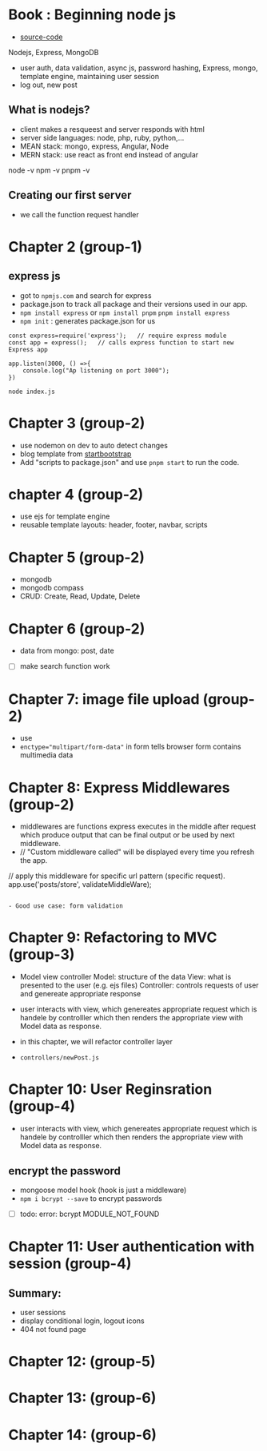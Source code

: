 # Book : Beginning node js

- [source-code](github.com/greglim81/expresss_chap3-8)

Nodejs, Express, MongoDB

- user auth, data validation, async js, password hashing, Express, mongo, template engine, maintaining user session
- log out, new post

## What is nodejs?

- client makes a resqueest and server responds with html
- server side languages: node, php, ruby, python,...
- MEAN stack: mongo, express, Angular, Node
- MERN stack: use react as front end instead of angular

node -v
npm -v
pnpm -v

## Creating our first server

- we call the function request handler

# Chapter 2 (group-1)

## express js

- got to `npmjs.com` and search for express
- package.json to track all package and their versions used in our app.
- `npm install express`
  or
  `npm install pnpm`
  `pnpm install express`
- `npm init` : generates package.json for us

```
const express=require('express');   // require express module
const app = express();   // calls express function to start new Express app

app.listen(3000, () =>{
    console.log("Ap listening on port 3000");
})
```

`node index.js`

# Chapter 3 (group-2)

- use nodemon on dev to auto detect changes
- blog template from [startbootstrap](https://startbootstrap.com/theme/clean-blog)
- Add "scripts to package.json" and use `pnpm start` to run the code.

# chapter 4 (group-2)

- use ejs for template engine
- reusable template layouts: header, footer, navbar, scripts

# Chapter 5 (group-2)

- mongodb
- mongodb compass
- CRUD: Create, Read, Update, Delete

# Chapter 6 (group-2)

- data from mongo: post, date
- [ ] make search function work

# Chapter 7: image file upload (group-2)

- use
- `enctype="multipart/form-data"` in form tells browser form contains multimedia data

# Chapter 8: Express Middlewares (group-2)

- middlewares are functions express executes in the middle after request which produce output that can be final output or be used by next middleware.
- // "Custom middleware called" will be displayed every time you refresh the app.

// apply this middleware for specific url pattern (specific request).
app.use('posts/store', validateMiddleWare);

```

- Good use case: form validation
```

# Chapter 9: Refactoring to MVC (group-3)

- Model view controller
  Model: structure of the data
  View: what is presented to the user (e.g. ejs files)
  Controller: controls requests of user and genereate appropriate response

- user interacts with view, which genereates appropriate request which is handele by controlller which then renders the appropriate view with Model data as response.

- in this chapter, we will refactor controller layer
- `controllers/newPost.js`

# Chapter 10: User Reginsration (group-4)

- user interacts with view, which genereates appropriate request which is handele by controlller which then renders the appropriate view with Model data as response.

## encrypt the password

- mongoose model hook (hook is just a middleware)
- `npm i bcrypt --save` to encrypt passwords
- [ ] todo: error: bcrypt MODULE_NOT_FOUND

# Chapter 11: User authentication with session (group-4)

## Summary:

- user sessions
- display conditional login, logout icons
- 404 not found page

# Chapter 12: (group-5)

# Chapter 13: (group-6)

# Chapter 14: (group-6)
